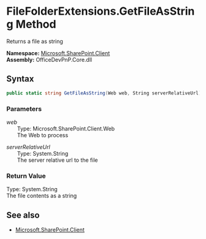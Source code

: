 # FileFolderExtensions.GetFileAsString Method  
Returns a file as string  

**Namespace:** [Microsoft.SharePoint.Client](Microsoft.SharePoint.Client.md)  
**Assembly:** OfficeDevPnP.Core.dll  
## Syntax
```C#
public static string GetFileAsString(Web web, String serverRelativeUrl)
```
### Parameters
*web*  
&emsp;&emsp;Type: Microsoft.SharePoint.Client.Web  
&emsp;&emsp;The Web to process  
  
*serverRelativeUrl*  
&emsp;&emsp;Type: System.String  
&emsp;&emsp;The server relative url to the file  
  
### Return Value
Type: System.String  
The file contents as a string

## See also
- [Microsoft.SharePoint.Client](Microsoft.SharePoint.Client.md)
